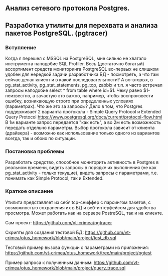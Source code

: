 
## Анализ сетевого протокола Postgres. ##
## Разработка утилиты для перехвата и анализа пакетов PostgreSQL. (pgtracer) ##

### Вступление ###
Когда я перешел с MSSQL на PostgreSQL, мне сильно не хватало инструмента наподобие SQL Profiler. Весь (достаточно богатый) ассортимент средств мониторинга PostgreSQL во-первых не слишком удобен для нередкой задачи разработчика БД - посмотреть, а что там сейчас делал клиент и в какой последовательности? А во-вторых, в pg_stat_activity, pg_stat_statements, pg_top, zabbix и т.п. я часто встречал запросы наподобие select * from table where id=$1. Чему равно $1- неизвестно, а зачастую это важно, например, чтобы воспроизвести ошибку, возникающую строго при определенных условиях (параметрах).
Что же это за запросы?
Дело в том, что Postgres поддерживает 2 варианта протокола  - Simple Query Protocol и Extended Query Protocol
https://www.postgresql.org/docs/current/protocol-flow.html
В 1м варианте запрос передается "как есть", а во 2м есть возможность передать отдельно параметры.
Выбор протокола зависит от клиента (драйвера) - возможно как использование только одного из вариантов всегда, так и обоих по ситуации.


### Постановка проблемы ###
Разработать средство, способное мониторить активность в Postgres в реальном времени, видеть запросы в порядке их  выполнения (не как pg_stat_activity - только текущие),
видеть запросы с параметрами, т.е. понимать как Simple Protocol, так и Extended.


### Краткое описание ###
Утилита представляет из себя tcp-сниффер с парсингом пакетов, с возможностью сохранения их в БД и веб-интерфейсом для удобства просмотра.
Может работать как на сервере PostreSQL, так и на клиенте.

Сам проект:
https://github.com/vt-crimea/pgtracer

Скрипты для создания тестовой БД:
https://github.com/vt-crimea/otus_homework/blob/main/project/test_db.sql

Тестовый пример вызова функции с параметрами из приложения:
https://github.com/vt-crimea/otus_homework/tree/main/project/pgtest

Пример запроса к полученным данным:
https://github.com/vt-crimea/otus_homework/blob/main/project/query_trace.sql

